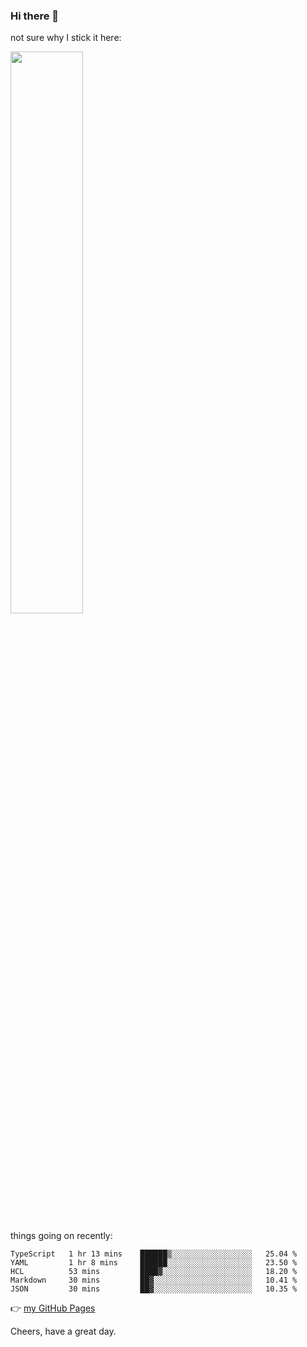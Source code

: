 ### Hi there 👋

not sure why I stick it here:

[<img width="48%" src="https://github-readme-stats.vercel.app/api?username=ykzhukian&show_icons=true&theme=dracula">](https://github.com/anuraghazra/github-readme-stats)


things going on recently:

<!--START_SECTION:waka-->

```text
TypeScript   1 hr 13 mins    ██████▒░░░░░░░░░░░░░░░░░░   25.04 %
YAML         1 hr 8 mins     ██████░░░░░░░░░░░░░░░░░░░   23.50 %
HCL          53 mins         ████▓░░░░░░░░░░░░░░░░░░░░   18.20 %
Markdown     30 mins         ██▓░░░░░░░░░░░░░░░░░░░░░░   10.41 %
JSON         30 mins         ██▓░░░░░░░░░░░░░░░░░░░░░░   10.35 %
```

<!--END_SECTION:waka-->

👉 [my GitHub Pages](https://ykzhukian.github.io)

Cheers, have a great day.

